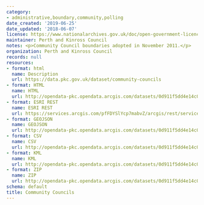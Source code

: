 ```yaml
---
category:
- administrative,boundary,community,polling
date_created: '2019-06-25'
date_updated: '2018-06-07'
license: https://www.nationalarchives.gov.uk/doc/open-government-licence/version/3/
maintainer: Perth and Kinross Council
notes: <p>Community Council boundaries adopted in November 2011.</p>
organization: Perth and Kinross Council
records: null
resources:
- format: html
  name: Description
  url: https://data.pkc.gov.uk/dataset/community-councils
- format: HTML
  name: HTML
  url: http://opendata-pkc.opendata.arcgis.com/datasets/0d911f5dd4e14c03b0b434ed6076fe00_0
- format: ESRI REST
  name: ESRI REST
  url: https://services.arcgis.com/pfFDYSlYcp7mabvZ/arcgis/rest/services/Community_Councils/FeatureServer/0
- format: GEOJSON
  name: GEOJSON
  url: http://opendata-pkc.opendata.arcgis.com/datasets/0d911f5dd4e14c03b0b434ed6076fe00_0.geojson
- format: CSV
  name: CSV
  url: http://opendata-pkc.opendata.arcgis.com/datasets/0d911f5dd4e14c03b0b434ed6076fe00_0.csv
- format: KML
  name: KML
  url: http://opendata-pkc.opendata.arcgis.com/datasets/0d911f5dd4e14c03b0b434ed6076fe00_0.kml
- format: ZIP
  name: ZIP
  url: http://opendata-pkc.opendata.arcgis.com/datasets/0d911f5dd4e14c03b0b434ed6076fe00_0.zip
schema: default
title: Community Councils
---
```

